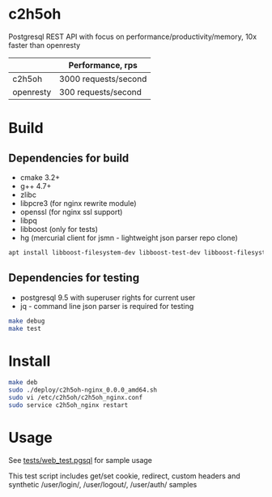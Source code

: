 c2h5oh
======

Postgresql REST API with focus on performance/productivity/memory, 10x faster than openresty

|             | Performance, rps |
| ----------- | ----------- |
| c2h5oh      | 3000 requests/second  |
| openresty   | 300 requests/second   |

Build
=====

Dependencies for build
----------------------

* cmake 3.2+
* g++ 4.7+
* zlibc 
* libpcre3 (for nginx rewrite module)
* openssl (for nginx ssl support)
* libpq 
* libboost (only for tests) 
* hg (mercurial client for jsmn - lightweight json parser repo clone) 

```sh
apt install libboost-filesystem-dev libboost-test-dev libboost-filesystem-dev zlib1g-dev mercurial libpq-dev gcc-9 g++-9 libpcre3-dev libgd-dev
```

Dependencies for testing
------------------------

* postgresql 9.5 with superuser rights for current user 
* jq - command line json parser is required for testing

```sh
make debug
make test
```

Install
================

```sh
make deb
sudo ./deploy/c2h5oh-nginx_0.0.0_amd64.sh
sudo vi /etc/c2h5oh/c2h5oh_nginx.conf
sudo service c2h5oh_nginx restart
```

Usage
=====

See [tests/web_test.pgsql](tests/web_test.pgsql) for sample usage

This test script includes get/set cookie, redirect, custom headers and synthetic /user/login/, /user/logout/, /user/auth/ samples

